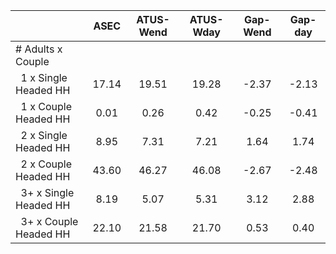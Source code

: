 
|                      |         ASEC |    ATUS-Wend |    ATUS-Wday |     Gap-Wend |      Gap-day |
| -------------------- | :----------: | :----------: | :----------: | :----------: | :----------: |
| # Adults x Couple    |              |              |              |              |              |
| &nbsp;&nbsp;1 x Single Headed HH |        17.14 |        19.51 |        19.28 |        -2.37 |        -2.13 |
| &nbsp;&nbsp;1 x Couple Headed HH |         0.01 |         0.26 |         0.42 |        -0.25 |        -0.41 |
| &nbsp;&nbsp;2 x Single Headed HH |         8.95 |         7.31 |         7.21 |         1.64 |         1.74 |
| &nbsp;&nbsp;2 x Couple Headed HH |        43.60 |        46.27 |        46.08 |        -2.67 |        -2.48 |
| &nbsp;&nbsp;3+ x Single Headed HH |         8.19 |         5.07 |         5.31 |         3.12 |         2.88 |
| &nbsp;&nbsp;3+ x Couple Headed HH |        22.10 |        21.58 |        21.70 |         0.53 |         0.40 |

